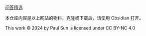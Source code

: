 [问答精选](https://publish.obsidian.md/qna/0+%E4%B8%BB%E9%A1%B5)

本仓库内容是以上网站的物料，克隆或下载后，请使用 Obsidian 打开。

This work © 2024 by Paul Sun is licensed under CC BY-NC 4.0
